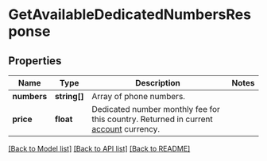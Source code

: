# GetAvailableDedicatedNumbersResponse

## Properties
Name | Type | Description | Notes
------------ | ------------- | ------------- | -------------
**numbers** | **string[]** | Array of phone numbers. | 
**price** | **float** | Dedicated number monthly fee for this country. Returned in current [account](http://docs.textmagictesting.com/#tag/User) currency. | 

[[Back to Model list]](../README.md#documentation-for-models) [[Back to API list]](../README.md#documentation-for-api-endpoints) [[Back to README]](../README.md)


